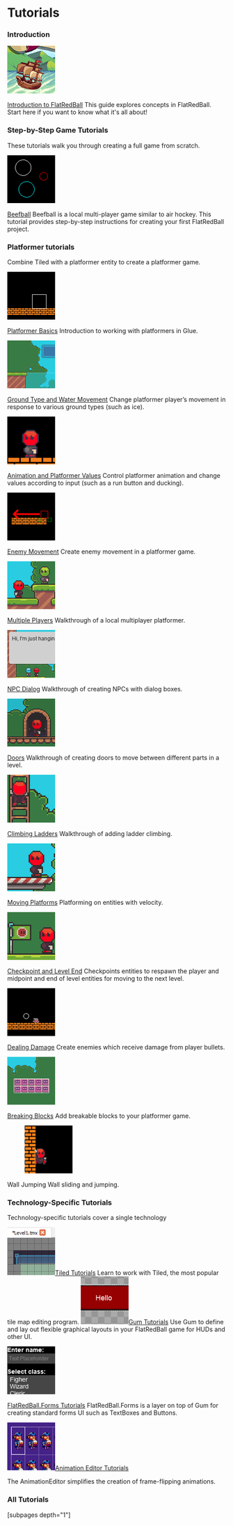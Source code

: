 # Tutorials

### Introduction

![](../media/2021-03-img_6048dd6d7dd6d.png)

[Introduction to FlatRedBall](introduction-to-flatredball.md) This guide explores concepts in FlatRedBall. Start here if you want to know what it's all about! &#x20;

###

### Step-by-Step Game Tutorials

These tutorials walk you through creating a full game from scratch.

[![](../media/2016-12-img_585345a4df251.png)](../documentation/tutorials/beefball.md)

[Beefball](../documentation/tutorials/beefball.md) Beefball is a local multi-player game similar to air hockey. This tutorial provides step-by-step instructions for creating your first FlatRedBall project. &#x20;

### Platformer tutorials

Combine Tiled with a platformer entity to create a platformer game.

<div align="left">

<img src="../media/2021-04-img_608abcb912e5b.png" alt="">

</div>

[Platformer Basics](../documentation/tutorials/platformer-plugin/platformer-basics.md) Introduction to working with platformers in Glue. &#x20;

<div align="left">

<img src="../media/2021-04-img_608abd041ec2f.png" alt="">

</div>

[Ground Type and Water Movement](../documentation/tutorials/platformer-plugin/ground-type-and-water-movement.md) Change platformer player’s movement in response to various ground types (such as ice). &#x20;

<div align="left">

<img src="../media/2021-04-img_608abdc4f0b8c.png" alt="">

</div>

[Animation and Platformer Values](../documentation/tutorials/platformer-plugin/platformer-animations-values.md) Control platformer animation and change values according to input (such as a run button and ducking). &#x20;

<div align="left">

<img src="../media/2021-04-img_608ac0c76217a.png" alt="">

</div>

[Enemy Movement](../documentation/tutorials/platformer-plugin/enemy-movement.md) Create enemy movement in a platformer game. &#x20;

<div align="left">

<img src="../media/2021-05-img_608d930ad7c84.png" alt="">

</div>

[Multiple Players](platformer-plugin/multiple-players.md) Walkthrough of a local multiplayer platformer. &#x20;

<div align="left">

<img src="../media/2021-05-img_608f71ebd4855.png" alt="">

</div>

[NPC Dialog](platformer-plugin/npc-dialog.md) Walkthrough of creating NPCs with dialog boxes. &#x20;

<div align="left">

<img src="../media/2021-05-img_609545cbd7cd4.png" alt="">

</div>

[Doors](platformer-plugin/doors.md) Walkthrough of creating doors to move between different parts in a level. &#x20;

<div align="left">

<img src="../media/2021-05-img_609a05dd95b5d.png" alt="">

</div>

[Climbing Ladders](platformer-plugin/climbing-ladders.md) Walkthrough of adding ladder climbing. &#x20;

<div align="left">

<img src="../media/2021-05-img_609de79ca3716.png" alt="">

</div>

[Moving Platforms](platformer-plugin/moving-platforms.md) Platforming on entities with velocity. &#x20;

<div align="left">

<img src="../media/2021-06-img_60b8d141dff6c.png" alt="">

</div>

[Checkpoint and Level End](platformer-plugin/checkpoint-and-level-end.md) Checkpoints entities to respawn the player and midpoint and end of level entities for moving to the next level. &#x20;

<div align="left">

<img src="../media/2021-04-img_608ac10579aed.png" alt="">

</div>

[Dealing Damage](../documentation/tutorials/platformer-plugin/dealing-damage.md) Create enemies which receive damage from player bullets. &#x20;

<div align="left">

<img src="../media/2021-04-img_608ac1378f975.png" alt="">

</div>

[Breaking Blocks](../documentation/tutorials/platformer-plugin/breaking-blocks.md) Add breakable blocks to your platformer game. &#x20;

<div align="left">

<figure><img src="../.gitbook/assets/image (9).png" alt=""><figcaption></figcaption></figure>

</div>

Wall Jumping Wall sliding and jumping.

###

### Technology-Specific Tutorials

Technology-specific tutorials cover a single technology

![](../media/2017-02-img_58b11501ccb60.png)[Tiled Tutorials](../documentation/tools/tiled-plugin/using-the-tiled-plugin.md) Learn to work with Tiled, the most popular tile map editing program.   ![](../media/2017-02-img_58b2ef68ecf47.png)[Gum Tutorials](../documentation/tools/gum/tutorials.md) Use Gum to define and lay out flexible graphical layouts in your FlatRedBall game for HUDs and other UI. &#x20;

![](../media/2023-09-img_6504462fb1a98.png)

[FlatRedBall.Forms Tutorials](../documentation/tutorials/flatredball-forms.md) FlatRedBall.Forms is a layer on top of Gum for creating standard forms UI such as TextBoxes and Buttons. &#x20;

![](../media/2017-02-img_58b2f19b935a6.png)[Animation Editor Tutorials](../documentation/tools/animationeditor/glue-gluevault-component-pages-animationeditor-plugin.md)

The AnimationEditor simplifies the creation of frame-flipping animations.   &#x20;

### All Tutorials

\[subpages depth="1"]
